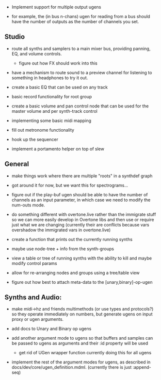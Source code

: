 * Implement support for multiple output ugens
 - for example, the (in bus n-chans) ugen for reading from a bus should have the number
   of outputs as the number of channels you set.


## Studio

* route all synths and samplers to a main mixer bus, providing panning, EQ, and
volume controls.
  - figure out how FX should work into this

* have a mechanism to route sound to a preview channel for listening to
something in headphones to try it out.

* create a basic EQ that can be used on any track

* basic record functionality for root group

* create a basic volume and pan control node that can be used for the master
volume and per synth-track control

* implementing some basic midi mapping

* fill out metronome functionality

* hook up the sequencer

* implement a portamento helper on top of slew

## General

* make things work where there are multiple "roots" in a synthdef graph
 - got around it for now, but we want this for spectrograms...

* figure out if the play-buf ugen should be able to have the number of channels
as an input parameter, in which case we need to modify the num-outs mode.

* do something different with overtone.live rather than the immigrate stuff so
we can more easily develop in Overtone libs and then use or require just what
we are changing (currently their are conflicts because vars overshadow the
immigrated vars in overtone.live)

* create a function that prints out the currently running synths
 - maybe use node-tree + info from the synth-groups

* view a table or tree of running synths with the ability to kill and maybe
modify control params

* allow for re-arranging nodes and groups using a tree/table view

* figure out how best to attach meta-data to the [unary,binary]-op-ugen

## Synths and Audio:

* make midi->hz and friends multimethods (or use types and protocols?) so they
operate immediately on numbers, but generate ugens on input proxy or ugen
arguments.

* add docs to Unary and Binary op ugens 

* add another argument mode to ugens so that buffers and samples can be passed
to ugens as arguments and their :id property will be used 
  - get rid of UGen wrapper function currently doing this for all ugens

* implement the rest of the argument modes for ugens, as described in
  docs/dev/core/ugen_definition.mdml.
 (currently there is just :append-seq)

